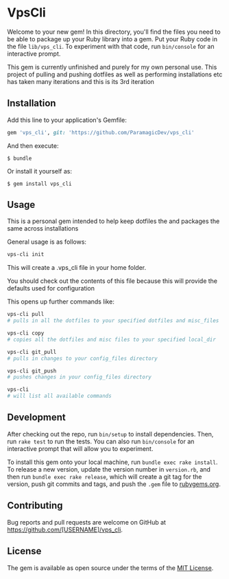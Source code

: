 # VpsCli

Welcome to your new gem! In this directory, you'll find the files you need to be able to package up your Ruby library into a gem. Put your Ruby code in the file `lib/vps_cli`. To experiment with that code, run `bin/console` for an interactive prompt.

This gem is currently unfinished and purely for my own personal use.
This project of pulling and pushing dotfiles as well as performing installations
etc has taken many iterations and this is its 3rd iteration

## Installation

Add this line to your application's Gemfile:

```ruby
gem 'vps_cli', git: 'https://github.com/ParamagicDev/vps_cli'
```

And then execute:

    $ bundle

Or install it yourself as:

    $ gem install vps_cli

## Usage

This is a personal gem intended to help keep dotfiles the and packages
the same across installations

General usage is as follows:

```bash
vps-cli init
```

This will create a .vps_cli file in your home folder.

You should check out the contents of this file because this will provide
the defaults used for configuration

This opens up further commands like:

```bash
vps-cli pull 
# pulls in all the dotfiles to your specified dotfiles and misc_files

vps-cli copy
# copies all the dotfiles and misc files to your specified local_dir

vps-cli git_pull
# pulls in changes to your config_files directory

vps-cli git_push
# pushes changes in your config_files directory

vps-cli
# will list all available commands
```

## Development

After checking out the repo, run `bin/setup` to install dependencies. Then, run `rake test` to run the tests. You can also run `bin/console` for an interactive prompt that will allow you to experiment.

To install this gem onto your local machine, run `bundle exec rake install`. To release a new version, update the version number in `version.rb`, and then run `bundle exec rake release`, which will create a git tag for the version, push git commits and tags, and push the `.gem` file to [rubygems.org](https://rubygems.org).

## Contributing

Bug reports and pull requests are welcome on GitHub at https://github.com/[USERNAME]/vps_cli.

## License

The gem is available as open source under the terms of the [MIT License](https://opensource.org/licenses/MIT).
